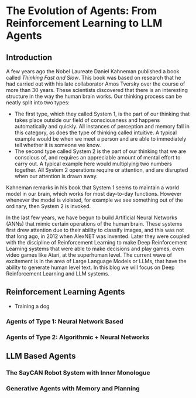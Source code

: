 # The Evolution of Agents: From Reinforcement Learning to LLM Agents

## Introduction

A few years ago the Nobel Laureate Daniel Kahneman published a book called *Thinking Fast and Slow*. This book was based on research that he had carried out
with his late collaborator Amos Tversky over the course of more than 30 years. These scientists discovered that there is an interesting structure in the way the human
brain works. Our thinking process can be neatly split into two types: 

-  The first type, which they called System 1, is the part of our thinking that takes place outside our field of consciousness and happens automatically and quickly. All instances of perception and memory fall in this category, as does the type of thinking called intuitive. A typical example would be when we meet a person and are able to immediately tell whether it is someone we know. 
-  The second type called System 2 is the part of our thinking that we are conscious of, and requires an appreciable amount of mental effort to carry out. A typical example here would multiplying two numbers together. All System 2 operations require or attention, and are disrupted when our attention is drawn away.

Kahneman remarks in his book that System 1 seems to maintain a world model in our brain, which works for most day-to-day functions. However whenever the model is violated, for example we see something out of the ordinary, then System 2 is invoked.

In the last few years, we have begun to build Artificial Neural Networks (ANNs) that mimic certain operations of the human brain. These systems first drew attention due to their ability to classify images, and this was not that long ago, in 2012 when AlexNET was invented. Later they were coupled with the discipline of Reinforcement Learning to make Deep Reinforcement Learning systems that were able to make decisions and play games, even video games like Atari, at the superhuman level. The current wave of excitement is in the area of Large Language Models or LLMs, that have the ability to generate human level text. In this blog we will focus on Deep Reinforcement Learning and LLM systems. 


## Reinforcement Learning Agents

- Training a dog

### Agents of Type 1: Neural Network Based

### Agents of Type 2: Algorithmic + Neural Networks

## LLM Based Agents

### The SayCAN Robot System with Inner Monologue

### Generative Agents with Memory and Planning
